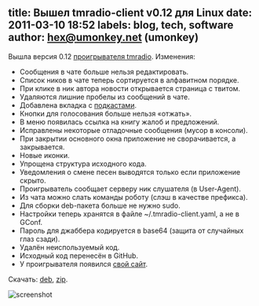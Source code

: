 title: Вышел tmradio-client v0.12 для Linux
date: 2011-03-10 18:52
labels: blog, tech, software
author: hex@umonkey.net (umonkey)
---
Вышла версия 0.12 [проигрывателя tmradio][app].  Изменения:

- Сообщения в чате больше нельзя редактировать.
- Список ников в чате теперь сортируется в алфавитном порядке.
- При клике в ник автора новости открывается страница с твитом.
- Удаляются лишние пробелы из сообщений в чате.
- Добавлена вкладка с [подкастами](/podcast.html).
- Кнопки для голосования больше нельзя «отжать».
- В меню появилась ссылка на книгу жалоб и предложений.
- Исправлены некоторые отладочные сообщения (мусор в консоли).
- При закрытии основного окна приложение не сворачивается, а закрывается.
- Новые иконки.
- Упрощена структура исходного кода.
- Уведомления о смене песен выводятся только если приложение скрыто.
- Проигрыватель сообщает серверу ник слушателя (в User-Agent).
- Из чата можно слать команды роботу (слэш в качестве префикса).
- Для сборки deb-пакета больше не нужно sudo.
- Настройки теперь хранятся в файле ~/.tmradio-client.yaml, а не в GConf.
- Пароль для джаббера кодируется в base64 (защита от случайных глаз сзади).
- Удалён неиспользуемый код.
- Исходный код перенесён в GitHub.
- У проигрывателя появился [свой сайт][app].

Скачать: [deb][], [zip][].

![screenshot](http://files.tmradio.net/software/client/tmradio-client-gtk-0.12.png)

[app]: http://app.tmradio.net/
[deb]: http://files.tmradio.net/software/client/tmradio-client-gtk-0.12.deb
[zip]: http://files.tmradio.net/software/client/tmradio-client-gtk-0.12.zip
